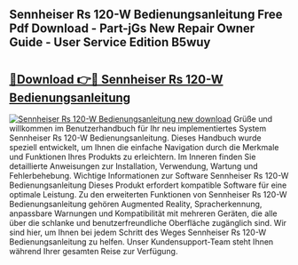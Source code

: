 ## Sennheiser Rs 120-W Bedienungsanleitung Free Pdf Download - Part-jGs New Repair Owner Guide - User Service Edition B5wuy

# <h2><a href="http://df3n1q.blite.top/?on=Sennheiser+Rs+120-W+Bedienungsanleitung">🔗Download 👉🔴 Sennheiser Rs 120-W Bedienungsanleitung</a></h2>

[![Sennheiser Rs 120-W Bedienungsanleitung new download](https://i.imgur.com/lujVjoI.png)](http://df3n1q.blite.top/?on=Sennheiser+Rs+120-W+Bedienungsanleitung)
Grüße und willkommen im Benutzerhandbuch für Ihr neu implementiertes System Sennheiser Rs 120-W Bedienungsanleitung. Dieses Handbuch wurde speziell entwickelt, um Ihnen die einfache Navigation durch die Merkmale und Funktionen Ihres Produkts zu erleichtern. Im Inneren finden Sie detaillierte Anweisungen zur Installation, Verwendung, Wartung und Fehlerbehebung. Wichtige Informationen zur Software Sennheiser Rs 120-W Bedienungsanleitung Dieses Produkt erfordert kompatible Software für eine optimale Leistung. Zu den erweiterten Funktionen von Sennheiser Rs 120-W Bedienungsanleitung gehören Augmented Reality, Spracherkennung, anpassbare Warnungen und Kompatibilität mit mehreren Geräten, die alle über die schlanke und benutzerfreundliche Oberfläche zugänglich sind. Wir sind hier, um Ihnen bei jedem Schritt des Weges Sennheiser Rs 120-W Bedienungsanleitung zu helfen. Unser Kundensupport-Team steht Ihnen während Ihrer gesamten Reise zur Verfügung.
